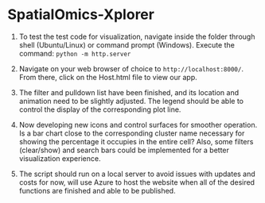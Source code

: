 # SpatialOmics-Xplorer

1. To test the test code for visualization, navigate inside the folder through shell (Ubuntu/Linux) or command prompt (Windows). Execute the command: ```python -m http.server```

2. Navigate on your web browser of choice to ```http://localhost:8000/```. From there, click on the Host.html file to view our app.

3. The filter and pulldown list have been finished, and its location and animation need to be slightly adjusted. The legend should be able to control the display of the corresponding plot line.

4. Now developing new icons and control surfaces for smoother operation. Is a bar chart close to the corresponding cluster name necessary for showing the percentage it occupies in the entire cell? Also, some filters (clear/show) and search bars could be implemented for a better visualization experience.

5. The script should run on a local server to avoid issues with updates and costs for now, will use Azure to host the website when all of the desired functions are finished and able to be published.
